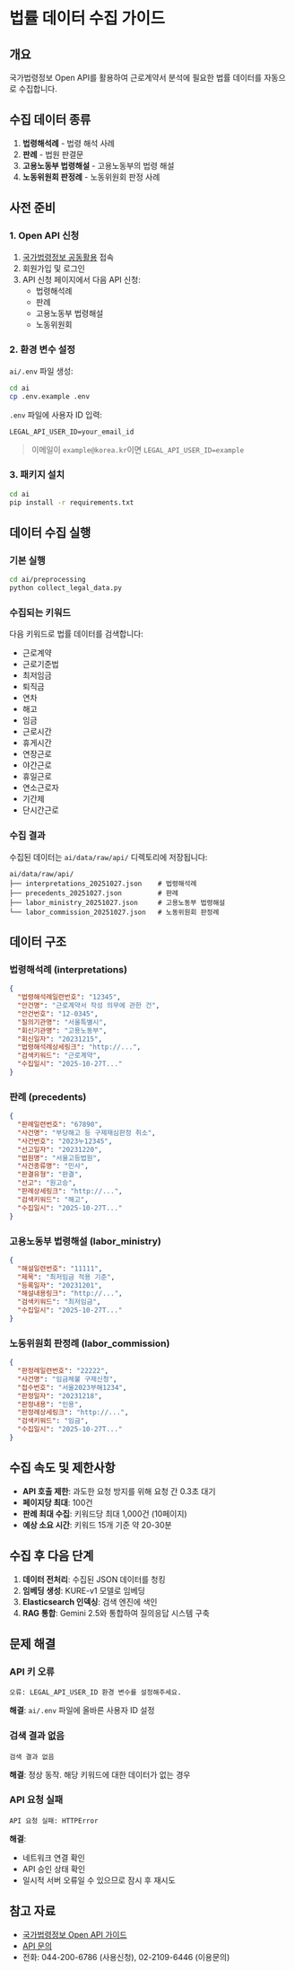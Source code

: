 # 법률 데이터 수집 가이드

## 개요

국가법령정보 Open API를 활용하여 근로계약서 분석에 필요한 법률 데이터를 자동으로 수집합니다.

## 수집 데이터 종류

1. **법령해석례** - 법령 해석 사례
2. **판례** - 법원 판결문
3. **고용노동부 법령해설** - 고용노동부의 법령 해설
4. **노동위원회 판정례** - 노동위원회 판정 사례

## 사전 준비

### 1. Open API 신청

1. [국가법령정보 공동활용](https://open.law.go.kr) 접속
2. 회원가입 및 로그인
3. API 신청 페이지에서 다음 API 신청:
   - 법령해석례
   - 판례
   - 고용노동부 법령해설
   - 노동위원회

### 2. 환경 변수 설정

`ai/.env` 파일 생성:

```bash
cd ai
cp .env.example .env
```

`.env` 파일에 사용자 ID 입력:

```
LEGAL_API_USER_ID=your_email_id
```

> 이메일이 `example@korea.kr`이면 `LEGAL_API_USER_ID=example`

### 3. 패키지 설치

```bash
cd ai
pip install -r requirements.txt
```

## 데이터 수집 실행

### 기본 실행

```bash
cd ai/preprocessing
python collect_legal_data.py
```

### 수집되는 키워드

다음 키워드로 법률 데이터를 검색합니다:

- 근로계약
- 근로기준법
- 최저임금
- 퇴직금
- 연차
- 해고
- 임금
- 근로시간
- 휴게시간
- 연장근로
- 야간근로
- 휴일근로
- 연소근로자
- 기간제
- 단시간근로

### 수집 결과

수집된 데이터는 `ai/data/raw/api/` 디렉토리에 저장됩니다:

```
ai/data/raw/api/
├── interpretations_20251027.json    # 법령해석례
├── precedents_20251027.json         # 판례
├── labor_ministry_20251027.json     # 고용노동부 법령해설
└── labor_commission_20251027.json   # 노동위원회 판정례
```

## 데이터 구조

### 법령해석례 (interpretations)

```json
{
  "법령해석례일련번호": "12345",
  "안건명": "근로계약서 작성 의무에 관한 건",
  "안건번호": "12-0345",
  "질의기관명": "서울특별시",
  "회신기관명": "고용노동부",
  "회신일자": "20231215",
  "법령해석례상세링크": "http://...",
  "검색키워드": "근로계약",
  "수집일시": "2025-10-27T..."
}
```

### 판례 (precedents)

```json
{
  "판례일련번호": "67890",
  "사건명": "부당해고 등 구제재심판정 취소",
  "사건번호": "2023누12345",
  "선고일자": "20231220",
  "법원명": "서울고등법원",
  "사건종류명": "민사",
  "판결유형": "판결",
  "선고": "원고승",
  "판례상세링크": "http://...",
  "검색키워드": "해고",
  "수집일시": "2025-10-27T..."
}
```

### 고용노동부 법령해설 (labor_ministry)

```json
{
  "해설일련번호": "11111",
  "제목": "최저임금 적용 기준",
  "등록일자": "20231201",
  "해설내용링크": "http://...",
  "검색키워드": "최저임금",
  "수집일시": "2025-10-27T..."
}
```

### 노동위원회 판정례 (labor_commission)

```json
{
  "판정례일련번호": "22222",
  "사건명": "임금체불 구제신청",
  "접수번호": "서울2023부해1234",
  "판정일자": "20231218",
  "판정내용": "인용",
  "판정례상세링크": "http://...",
  "검색키워드": "임금",
  "수집일시": "2025-10-27T..."
}
```

## 수집 속도 및 제한사항

- **API 호출 제한**: 과도한 요청 방지를 위해 요청 간 0.3초 대기
- **페이지당 최대**: 100건
- **판례 최대 수집**: 키워드당 최대 1,000건 (10페이지)
- **예상 소요 시간**: 키워드 15개 기준 약 20-30분

## 수집 후 다음 단계

1. **데이터 전처리**: 수집된 JSON 데이터를 청킹
2. **임베딩 생성**: KURE-v1 모델로 임베딩
3. **Elasticsearch 인덱싱**: 검색 엔진에 색인
4. **RAG 통합**: Gemini 2.5와 통합하여 질의응답 시스템 구축

## 문제 해결

### API 키 오류

```
오류: LEGAL_API_USER_ID 환경 변수를 설정해주세요.
```

**해결**: `ai/.env` 파일에 올바른 사용자 ID 설정

### 검색 결과 없음

```
검색 결과 없음
```

**해결**: 정상 동작. 해당 키워드에 대한 데이터가 없는 경우

### API 요청 실패

```
API 요청 실패: HTTPError
```

**해결**:
- 네트워크 연결 확인
- API 승인 상태 확인
- 일시적 서버 오류일 수 있으므로 잠시 후 재시도

## 참고 자료

- [국가법령정보 Open API 가이드](https://open.law.go.kr/LSO/openApi/guideList.do)
- [API 문의](mailto:lawmanager@korea.kr)
- 전화: 044-200-6786 (사용신청), 02-2109-6446 (이용문의)
